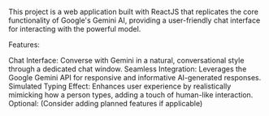 This project is a web application built with ReactJS that replicates the core functionality of Google's Gemini AI, providing a user-friendly chat interface for interacting with the powerful model.

Features:

Chat Interface: Converse with Gemini in a natural, conversational style through a dedicated chat window.
Seamless Integration: Leverages the Google Gemini API for responsive and informative AI-generated responses.
Simulated Typing Effect: Enhances user experience by realistically mimicking how a person types, adding a touch of human-like interaction.
Optional: (Consider adding planned features if applicable)



